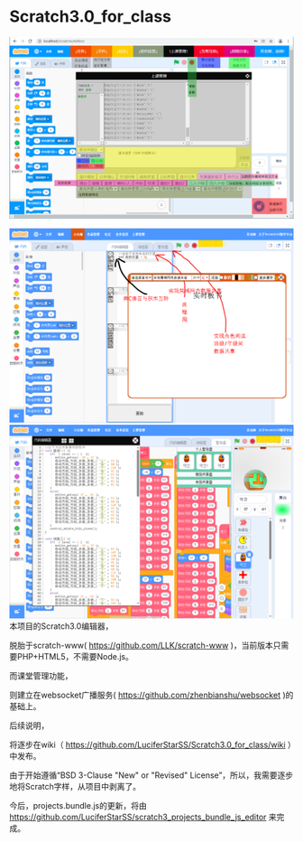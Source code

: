 # Scratch3.0_for_class

[![Watch the video](wiki_resource/%E5%8A%9F%E8%83%BD.png)](https://github.com/LuciferStarSS/Scratch3.0_for_class/raw/main/wiki_resource/demo.mp4)

<img src=wiki_resource/demo2.png>

<img src=wiki_resource/demo3.png>
本项目的Scratch3.0编辑器，

脱胎于scratch-www( https://github.com/LLK/scratch-www )，当前版本只需要PHP+HTML5，不需要Node.js。

而课堂管理功能，

则建立在websocket广播服务( https://github.com/zhenbianshu/websocket )的基础上。


           
后续说明，

将逐步在wiki（ https://github.com/LuciferStarSS/Scratch3.0_for_class/wiki ）中发布。


由于开始遵循“BSD 3-Clause "New" or "Revised" License”，所以，我需要逐步地将Scratch字样，从项目中剥离了。

今后，projects.bundle.js的更新，将由 https://github.com/LuciferStarSS/scratch3_projects_bundle_js_editor 来完成。
